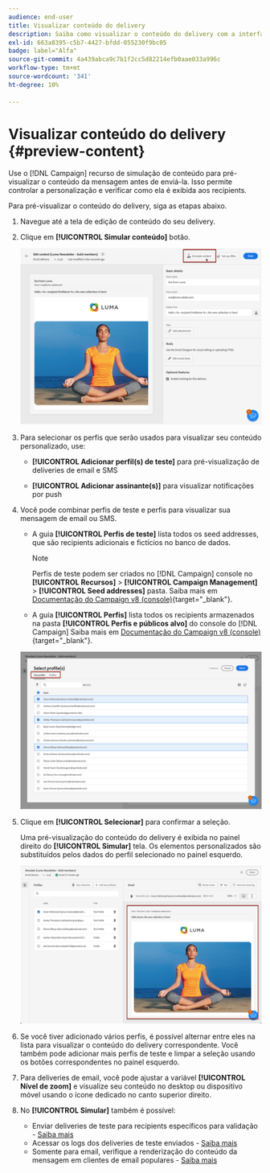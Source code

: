 ```yaml
---
audience: end-user
title: Visualizar conteúdo do delivery
description: Saiba como visualizar o conteúdo do delivery com a interface do usuário da Web do Campaign
exl-id: 663a8395-c5b7-4427-bfdd-055230f9bc05
badge: label="Alfa"
source-git-commit: 4a439abca9c7b1f2cc5d82214efb0aae033a996c
workflow-type: tm+mt
source-wordcount: '341'
ht-degree: 10%

---
```



# Visualizar conteúdo do delivery {#preview-content}

Use o [!DNL Campaign] recurso de simulação de conteúdo para pré-visualizar o conteúdo da mensagem antes de enviá-la. Isso permite controlar a personalização e verificar como ela é exibida aos recipients.

Para pré-visualizar o conteúdo do delivery, siga as etapas abaixo.

1. Navegue até a tela de edição de conteúdo do seu delivery.

   <!--email [Edit content](../content/edit-content.md) screen or to the [Email Designer](../content/get-started-email-designer.md).-->

1. Clique em **[!UICONTROL Simular conteúdo]** botão.

   ![](assets/simulate-button.png)

1. Para selecionar os perfis que serão usados para visualizar seu conteúdo personalizado, use:

   * **[!UICONTROL Adicionar perfil(s) de teste]** para pré-visualização de deliveries de email e SMS

   * **[!UICONTROL Adicionar assinante(s)]** para visualizar notificações por push

1. Você pode combinar perfis de teste e perfis para visualizar sua mensagem de email ou SMS.

   * A guia **[!UICONTROL Perfis de teste]** lista todos os seed addresses, que são recipients adicionais e fictícios no banco de dados.

     >[!NOTE]
     >
     >Perfis de teste podem ser criados no [!DNL Campaign] console no **[!UICONTROL Recursos]** > **[!UICONTROL Campaign Management]** > **[!UICONTROL Seed addresses]** pasta. Saiba mais em [Documentação do Campaign v8 (console)](https://experienceleague.adobe.com/docs/campaign/campaign-v8/audience/add-profiles/test-profiles.html){target="_blank"}.

   * A guia **[!UICONTROL Perfis]** lista todos os recipients armazenados na pasta **[!UICONTROL Perfis e públicos alvo]** do console do [!DNL Campaign] Saiba mais em [Documentação do Campaign v8 (console)](https://experienceleague.adobe.com/docs/campaign/campaign-v8/audience/view-profiles.html){target="_blank"}.

   ![](assets/simulate-select-profiles.png)

1. Clique em **[!UICONTROL Selecionar]** para confirmar a seleção.

   Uma pré-visualização do conteúdo do delivery é exibida no painel direito do **[!UICONTROL Simular]** tela. Os elementos personalizados são substituídos pelos dados do perfil selecionado no painel esquerdo.

   ![](assets/simulate-preview.png)

1. Se você tiver adicionado vários perfis, é possível alternar entre eles na lista para visualizar o conteúdo do delivery correspondente. Você também pode adicionar mais perfis de teste e limpar a seleção usando os botões correspondentes no painel esquerdo.

1. Para deliveries de email, você pode ajustar a variável **[!UICONTROL Nível de zoom]** e visualize seu conteúdo no desktop ou dispositivo móvel usando o ícone dedicado no canto superior direito.

1. No **[!UICONTROL Simular]** também é possível:
   * Enviar deliveries de teste para recipients específicos para validação - [Saiba mais](test-deliveries.md)
   * Acessar os logs dos deliveries de teste enviados - [Saiba mais](test-deliveries.md#access-proofs)
   * Somente para email, verifique a renderização do conteúdo da mensagem em clientes de email populares - [Saiba mais](email-rendering.md)



